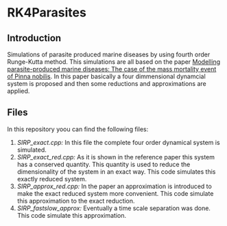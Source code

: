# RK4Parasites

## Introduction

Simulations of parasite produced marine diseases by using fourth order Runge-Kutta method. This simulations are all based on the paper [Modelling parasite-produced marine diseases: The case of the mass mortality event of Pinna nobilis](https://www.sciencedirect.com/science/article/pii/S030438002100260X). In this paper basically a four dimmensional dynamcial system is proposed and then some reductions and approximations are applied.

## Files

In this repository yoou can find the following files:

1. *SIRP_exact.cpp:* In this file the complete four order dynamical system is simulated.
2. *SIRP_exact_red.cpp:* As it is shown in the reference paper this system has a conserved quantity. This quantity is used to reduce the dimensionality of the system in an exact way. This code simulates this exactly reduced system.
3. *SIRP_approx_red.cpp:* In the paper an approximation is introduced to make the exact reduced system more convenient. This code simulate this approximation to the exact reduction.
4. *SIRP_fastslow_approx:* Eventually a time scale separation was done. This code simulate this approximation.
